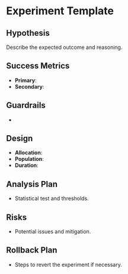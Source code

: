 # Experiment Template

## Hypothesis

Describe the expected outcome and reasoning.

## Success Metrics
- **Primary**: 
- **Secondary**: 

## Guardrails
- 

## Design
- **Allocation**: 
- **Population**: 
- **Duration**: 

## Analysis Plan
- Statistical test and thresholds.

## Risks
- Potential issues and mitigation.

## Rollback Plan
- Steps to revert the experiment if necessary.

